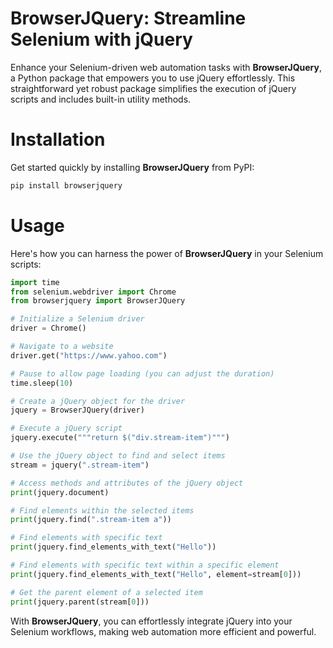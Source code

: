 # BrowserJQuery: Streamline Selenium with jQuery

Enhance your Selenium-driven web automation tasks with **BrowserJQuery**, a Python package that empowers you to use jQuery effortlessly. This straightforward yet robust package simplifies the execution of jQuery scripts and includes built-in utility methods.

# Installation

Get started quickly by installing **BrowserJQuery** from PyPI:

```bash
pip install browserjquery
```

# Usage

Here's how you can harness the power of **BrowserJQuery** in your Selenium scripts:

```python
import time
from selenium.webdriver import Chrome
from browserjquery import BrowserJQuery

# Initialize a Selenium driver
driver = Chrome()

# Navigate to a website
driver.get("https://www.yahoo.com")

# Pause to allow page loading (you can adjust the duration)
time.sleep(10)

# Create a jQuery object for the driver
jquery = BrowserJQuery(driver)

# Execute a jQuery script
jquery.execute("""return $("div.stream-item")""")

# Use the jQuery object to find and select items
stream = jquery(".stream-item")

# Access methods and attributes of the jQuery object
print(jquery.document)

# Find elements within the selected items
print(jquery.find(".stream-item a"))

# Find elements with specific text
print(jquery.find_elements_with_text("Hello"))

# Find elements with specific text within a specific element
print(jquery.find_elements_with_text("Hello", element=stream[0]))

# Get the parent element of a selected item
print(jquery.parent(stream[0]))
```

With **BrowserJQuery**, you can effortlessly integrate jQuery into your Selenium workflows, making web automation more efficient and powerful.
